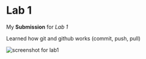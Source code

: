 # Lab 1

My **Submission** for *Lab 1*

Learned how git and github works (commit, push, pull)

![screenshot for lab1](https://github.com/Jasper-Yeung/Comp3111LEx/assets/145177116/f554b7ae-b89f-4105-b9c7-369736e653a3)
